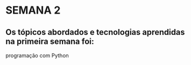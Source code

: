 # SEMANA 2

## Os tópicos abordados e tecnologias aprendidas na primeira semana foi:

programação com Python
